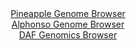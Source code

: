 <div id="Pineapple_Genome_Browser" align="center">
  <a href="https://igv.org/app/?sessionURL=blob:zZNra9swGIX_i6BlA8eWb_EFyrDbdE3TdiRZ5l4oRlZkR9SWHEnOlfz3aWVjX1ZoPmwMhJBedDnn6NEerIiQlDMQA8e0fdO2gQHkgq.nqGlrcocaIkFcoloSAwhSEkEYJiDegxJJhWaTG71zoVQrY8uiqu01iFXclK6JGrTjDK2liXljnfO6RgUXSHEhrVSgFbdoteqtSYHa1tR3u6ZvzZFCFqrbBWeSWy1hVb7W5.W_SnlFGG9I3nS1oq8Ccq1Ha5ybJfqUZNMEYyLliGyH87NkNEy.uYPZ4.f..ePsy1U262enU1oxpDpBzi5OnMstgxUOryrfe7kZJ8sETdiJk3qp7grvxL04HWxaKog8swM7dIMIhp6Oh7I52fxPznWjR7rPXPd2idXXLCq9.0GKxw.7ku5G3WCavOH7YICa407TAPBCBLENDRf2Dd_p934M7dCAMNLpCE5B_PRsACUQftHLn_ZAbVvNDJBk2b3iYwAu5kSAuBdBGNhR5Phe4MEosg_GHnSi_nvRXs4mUQCdxHH6eUlrpYGe55K10kSMmStcmtXu2Cz5_WiI0tBl4xtnlmbDblfwUanEJvxjlr72r69.fT5t9D2K_gl17xFiquJY1DZO3dJz_dtCJ10_3AeX7fXjhOPd3XV6O34zoOPCKblokNLrdUVPf_K2QoIipnRhRSUtaE3VNtM58jWIbcfV2ALMa645BKIqPkADGrYPP_7G0z08H74D">Pineapple Genome Browser</a>
</div>
<div id="Alphonso_Genome_Browser" align="center">
  <a href="https://igv.org/app/?sessionURL=blob:zZJRT9swFIX_iyXQJqWJndCmiYSm0pbRUMpaFopAKHISJ_Xm2MF2EqDqf59Bm_YyJPqwaZIf7Ktr33OOvy1oiVRUcBAC10Z9GyFgAbUR3RWuakYWuCIKhAVmilhAkoJIwjMCwi0osNI4Xs3NzY3WtQodh.q6V2FeClt5Nq7ws.C4U3YmKmcsGMOpkFgLqZwTiVvh0LLtdSTFdW2b2Z7dd3KssYNZvRFcCacmvEw6817yq5SUhIuKJFXDNH0VkBg9RmNuF_jTaH01yjKi1Dl5muXHo_PZ6NqbxrefB.Pb.PJsHQ_Wh1e05Fg3khxfRxnK3cmm7PBypWT3ZXAJh3EUxafLA29yOH2sqSTqGPlo6PkB9IcmGMpz8vg_eTaL7um7PKmj2biPHpb.DEZqwS4WeDqfx8PN6A3fOwswkTWGA5BtpB8iaHlwYPXdQe9li4YWhIFJRwoKwrt7C2iJs..m_W4L9FNtaAGKPDSv4FhAyJxIEPYCCH0UBG7_yD.CQYB21hY0kv29aE_jVeBDd.S6g6SgTBuU80TxWtmYc7vNCrt83jPLRqwgjSmLysX3xXk6XAbdzeXk5sA9gWX5JkVm.OsHGqvv0fRPuHuPEFun.8I2OTJZzKOITnVafM3c6_EYz.Z5..2smV38MaAXkPYLpxCywtr0m4o5_iSuxZJirk2hpYqmlFH9tDY5ig6EyPUMuCATTBgSgSzTD9CCFurDj78B9Xb3ux8-">Alphonso Genome Browser</a>
</div>


<div id="DAF_Genomics_Browser" align="center">
  <a href="https://igv.org/app/?sessionURL=blob:tZFra9swFIb_y4H2k2.ynbg2hOGm7Raael0zzyOlBM0.jr1ZlivJTdKQ_17hdgw2yhh0IAmJc3lfnWcPDyhkzVuIwLXIyCIEDJAV3ywo6xpMKEMJUUkbiQYILFFgmyNEeyipVDS9mevKSqlORrZd0NJcY8tZnUtLehbtTMl7VaFONV2LMvrIW7qRVs6ZTlbUpk1X8VZym.Y5Smk6dofterWh.vgZWw0tccX6RtWD6kqb0MYKq6Tabd0WuP2Lkf.grFf9Ls4W8VB_ibtZMYkvZ_EX7zxdvh9Pl.nHD1k6zo4X9bqlqhc4mV4lyWmYzPzpkXvaXxdZejYnn7L1Rfa13Bx5Z8fn264WKCckICdeEJIRgYMBDc97DQHySpCI.Ebgnhiu75svV2801lMQvIbo9s4AJWj.Q6ff7kHtOo0KJN73AzUDuChQQGSGjhOQMHRHfuA7YUgOxh560bwxy4v0JgwcN3bdsfWNMq1f1s0wQC30Z_CtQP7WWe9_BSX673PG5Odk_pgExWJ3vV2Ol4W6vyLxK5gMePVbJReMKh16fr5AoY1WY9iqX1S8w93hCQ--">DAF Genomics Browser</a>
</div>

